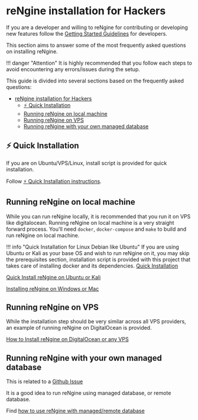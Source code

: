 # reNgine installation for Hackers

If you are a developer and willing to reNgine for contributing or developing new features follow the [Getting Started Guidelines](dev/getting-started) for developers.

This section aims to answer some of the most frequently asked questions on installing reNgine.

!!! danger "Attention"
It is highly recommended that you follow each steps to avoid encountering any errors/issues during the setup.

This guide is divided into several sections based on the frequently asked questions:

- [reNgine installation for Hackers](#rengine-installation-for-hackers)
  - [⚡ Quick Installation](#-quick-installation)
  - [Running reNgine on local machine](#running-rengine-on-local-machine)
  - [Running reNgine on VPS](#running-rengine-on-vps)
  - [Running reNgine with your own managed database](#running-rengine-with-your-own-managed-database)

## ⚡ Quick Installation

If you are on Ubuntu/VPS/Linux, install script is provided for quick installation.

Follow [⚡ Quick Installation instructions](install/quick.md).

## Running reNgine on local machine

While you can run reNgine locally, it is recommended that you run it on VPS like digitalocean.
Running reNgine on local machine is a very straight forward process. You'll need `docker`, `docker-compose` and `make` to build and run reNgine on local machine.

!!! info "Quick Installation for Linux Debian like Ubuntu"
If you are using Ubuntu or Kali as your base OS and wish to run reNgine on it, you may skip the prerequisites section, installation script is provided with this project that takes care of installing docker and its dependencies. [Quick Installation](quick-install)

[Quick Install reNgine on Ubuntu or Kali](install/quick.md)

[Installing reNgine on Windows or Mac](install/detailed.md)

## Running reNgine on VPS

While the installation step should be very similar across all VPS providers, an example of running reNgine on DigitalOcean is provided.

[How to Install reNgine on DigitalOcean or any VPS](install/vps.md)

## Running reNgine with your own managed database

This is related to a [Github Issue](https://github.com/yogeshojha/rengine/issues/180)

It is a good idea to run reNgine using managed database, or remote database.

Find [how to use reNgine with managed/remote database](install/remotedb.md)
